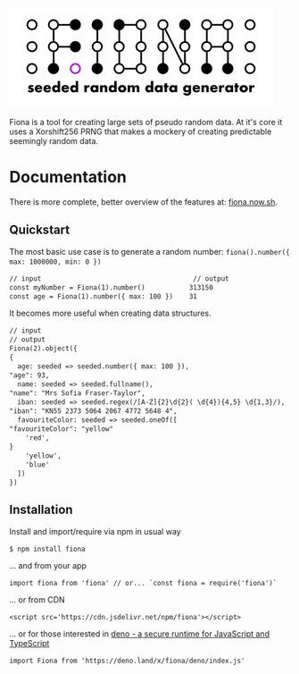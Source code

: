 ![](./static/fiona-logo.png)

Fiona is a tool for creating large sets of pseudo random data. At it's core it uses a Xorshift256 PRNG that makes a mockery of creating predictable seemingly random data.

# Documentation

There is more complete, better overview of the features at: [fiona.now.sh](https://fiona.now.sh).

## Quickstart

The most basic use case is to generate a random number: `fiona().number({ max: 1000000, min: 0 })`

    // input                                      // output
    const myNumber = Fiona(1).number()           313150
    const age = Fiona(1).number({ max: 100 })    31

It becomes more useful when creating data structures.

    // input                                                               // output
    Fiona(2).object({                                                      {
      age: seeded => seeded.number({ max: 100 }),                              "age": 93,
      name: seeded => seeded.fullname(),                                       "name": "Mrs Sofia Fraser-Taylor",
      iban: seeded => seeded.regex(/[A-Z]{2}\d{2}( \d{4}){4,5} \d{1,3}/),      "iban": "KN55 2373 5064 2067 4772 5648 4",
      favouriteColor: seeded => seeded.oneOf([                                 "favouriteColor": "yellow"
        'red',                                                             }
        'yellow',                                                                 
        'blue'                                                                    
      ])                                                                          
    })  

## Installation

Install and import/require via npm in usual way

    $ npm install fiona

... and from your app

    import fiona from 'fiona' // or... `const fiona = require('fiona')`

... or from CDN

    <script src='https://cdn.jsdelivr.net/npm/fiona'></script>

... or for those interested in [deno - a secure runtime for JavaScript and TypeScript](https://deno.land)

    import Fiona from 'https://deno.land/x/fiona/deno/index.js'
